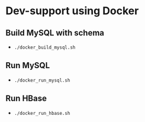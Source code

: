 # Dev-support using Docker

## Build MySQL with schema

- ```./docker_build_mysql.sh```

## Run MySQL

- ```./docker_run_mysql.sh```

## Run HBase

- ```./docker_run_hbase.sh```
